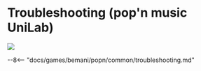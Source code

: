 # Troubleshooting (pop'n music UniLab)
<img class="header-logo" src="/img/bemani/popn/unilab/logo.png">

--8<-- "docs/games/bemani/popn/common/troubleshooting.md"
